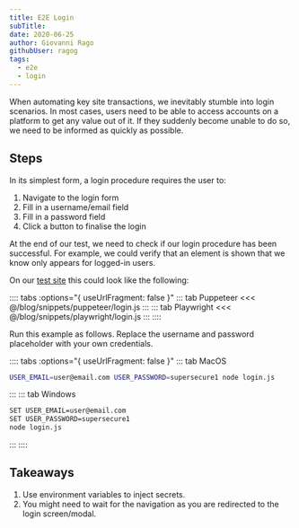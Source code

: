 ```yaml
---
title: E2E Login
subTitle: 
date: 2020-06-25
author: Giovanni Rago
githubUser: ragog
tags: 
  - e2e
  - login
---
```


When automating key site transactions, we inevitably stumble into login scenarios. In most cases, users need to be able to access accounts on a platform to get any value out of it. If they suddenly become unable to do so, we need to be informed as quickly as possible.

<!-- more -->

## Steps

In its simplest form, a login procedure requires the user to:

1. Navigate to the login form
2. Fill in a username/email field
3. Fill in a password field
4. Click a button to finalise the login

At the end of our test, we need to check if our login procedure has been successful. For example, we could verify that an element is shown that we know only appears for logged-in users.

On our [test site](https://danube-webshop.herokuapp.com/) this could look like the following:

:::: tabs :options="{ useUrlFragment: false }"
::: tab Puppeteer 
<<< @/blog/snippets/puppeteer/login.js
:::
::: tab Playwright
<<< @/blog/snippets/playwright/login.js
:::
::::

Run this example as follows. Replace the username and password placeholder with your own credentials.

:::: tabs :options="{ useUrlFragment: false }"
::: tab MacOS
```sh
USER_EMAIL=user@email.com USER_PASSWORD=supersecure1 node login.js
```
:::
::: tab Windows
```sh
SET USER_EMAIL=user@email.com
SET USER_PASSWORD=supersecure1
node login.js
```
:::
::::

## Takeaways
1. Use environment variables to inject secrets.
2. You might need to wait for the navigation as you are redirected to the login screen/modal.

